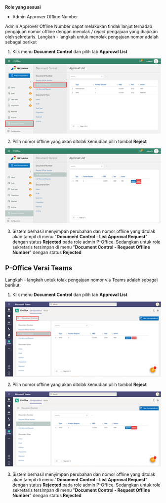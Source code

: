 **Role yang sesuai**

- Admin Approver Offline Number

Admin Approver Offline Number dapat melakukan tindak lanjut terhadap pengajuan nomor offline dengan menolak / *reject* pengajuan  yang diajukan oleh sekretaris. Langkah - langkah untuk menolak pengajuan nomor adalah sebagai berikut

1. Klik menu **Document Control** dan pilih tab **Approval List**

![gambar](DocumentControl/DC_Web/MM26.png)

2. Pilih nomor offline yang akan ditolak kemudian pilih tombol **Reject**

![gambar](DocumentControl/DC_Web/MM27.png)

3. Sistem berhasil menyimpan perubahan dan nomor offline yang ditolak akan tampil di menu "**Document Control - List Approval Request**" dengan status **Rejected** pada role admin P-Office. Sedangkan untuk role sekretaris tersimpan di menu "**Document Control - Request Offline Number**" dengan status **Rejected**


## **P-Office Versi Teams**

Langkah - langkah untuk tolak pengajuan nomor via Teams adalah sebagai berikut:

1. Klik menu **Document Control** dan pilih tab **Approval List**

![gambar](DocumentControl/DC_Teams/DC27.png)

2. Pilih nomor offline yang akan ditolak kemudian pilih tombol **Reject**

![gambar](DocumentControl/DC_Teams/DC28.png)

3. Sistem berhasil menyimpan perubahan dan nomor offline yang ditolak akan tampil di menu "**Document Control - List Approval Request**" dengan status **Rejected** pada role admin P-Office. Sedangkan untuk role sekretaris tersimpan di menu "**Document Control - Request Offline Number**" dengan status **Rejected**